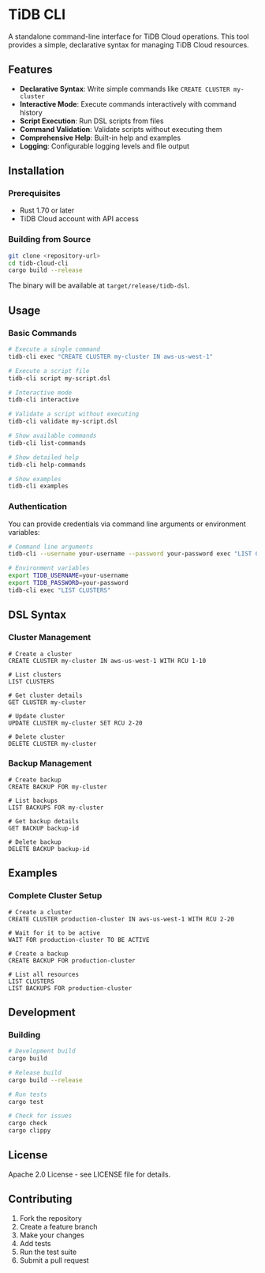 # TiDB CLI

A standalone command-line interface for TiDB Cloud operations. This tool provides a simple, declarative syntax for managing TiDB Cloud resources.

## Features

- **Declarative Syntax**: Write simple commands like `CREATE CLUSTER my-cluster`
- **Interactive Mode**: Execute commands interactively with command history
- **Script Execution**: Run DSL scripts from files
- **Command Validation**: Validate scripts without executing them
- **Comprehensive Help**: Built-in help and examples
- **Logging**: Configurable logging levels and file output

## Installation

### Prerequisites

- Rust 1.70 or later
- TiDB Cloud account with API access

### Building from Source

```bash
git clone <repository-url>
cd tidb-cloud-cli
cargo build --release
```

The binary will be available at `target/release/tidb-dsl`.

## Usage

### Basic Commands

```bash
# Execute a single command
tidb-cli exec "CREATE CLUSTER my-cluster IN aws-us-west-1"

# Execute a script file
tidb-cli script my-script.dsl

# Interactive mode
tidb-cli interactive

# Validate a script without executing
tidb-cli validate my-script.dsl

# Show available commands
tidb-cli list-commands

# Show detailed help
tidb-cli help-commands

# Show examples
tidb-cli examples
```

### Authentication

You can provide credentials via command line arguments or environment variables:

```bash
# Command line arguments
tidb-cli --username your-username --password your-password exec "LIST CLUSTERS"

# Environment variables
export TIDB_USERNAME=your-username
export TIDB_PASSWORD=your-password
tidb-cli exec "LIST CLUSTERS"
```

## DSL Syntax

### Cluster Management

```dsl
# Create a cluster
CREATE CLUSTER my-cluster IN aws-us-west-1 WITH RCU 1-10

# List clusters
LIST CLUSTERS

# Get cluster details
GET CLUSTER my-cluster

# Update cluster
UPDATE CLUSTER my-cluster SET RCU 2-20

# Delete cluster
DELETE CLUSTER my-cluster
```

### Backup Management

```dsl
# Create backup
CREATE BACKUP FOR my-cluster

# List backups
LIST BACKUPS FOR my-cluster

# Get backup details
GET BACKUP backup-id

# Delete backup
DELETE BACKUP backup-id
```

## Examples

### Complete Cluster Setup

```dsl
# Create a cluster
CREATE CLUSTER production-cluster IN aws-us-west-1 WITH RCU 2-20

# Wait for it to be active
WAIT FOR production-cluster TO BE ACTIVE

# Create a backup
CREATE BACKUP FOR production-cluster

# List all resources
LIST CLUSTERS
LIST BACKUPS FOR production-cluster
```

## Development

### Building

```bash
# Development build
cargo build

# Release build
cargo build --release

# Run tests
cargo test

# Check for issues
cargo check
cargo clippy
```

## License

Apache 2.0 License - see LICENSE file for details.

## Contributing

1. Fork the repository
2. Create a feature branch
3. Make your changes
4. Add tests
5. Run the test suite
6. Submit a pull request
